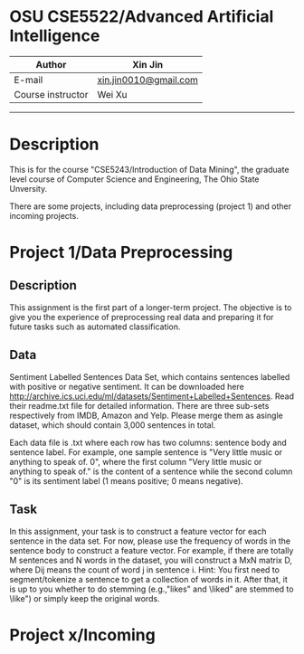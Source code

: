 OSU CSE5522/Advanced Artificial Intelligence
===========================
|Author|Xin Jin|
|---|---
|E-mail|xin.jin0010@gmail.com
|Course instructor|Wei Xu

****
# Description
This is for the course "CSE5243/Introduction of Data Mining", the graduate level course of Computer Science and Engineering, The Ohio State Unversity.

There are some projects, including data preprocessing (project 1) and other incoming projects.

# Project 1/Data Preprocessing

## Description

This assignment is the first part of a longer-term project. The objective is to give you the experience of preprocessing real data and preparing it for future tasks such as automated classification.

## Data
Sentiment Labelled Sentences Data Set, which contains sentences labelled with positive or negative sentiment. It can be downloaded here http://archive.ics.uci.edu/ml/datasets/Sentiment+Labelled+Sentences.
Read their readme.txt file for detailed information. There are three sub-sets respectively from IMDB, Amazon and Yelp. Please merge them as asingle dataset, which should contain 3,000 sentences in total.

Each data file is .txt where each row has two columns: sentence body and sentence label. For example, one sample sentence is "Very little music or anything to speak of. 0", where the first column
"Very little music or anything to speak of." is the content of a sentence while the second column "0" is its sentiment label (1 means positive; 0 means negative).


## Task
In this assignment, your task is to construct a feature vector for each sentence in the data set. For now, please use the frequency of words in the sentence body to construct a feature vector. For example, if there are totally M sentences and N words in the dataset, you will construct a
MxN matrix D, where Dij means the count of word j in sentence i. Hint: You first need to segment/tokenize a sentence to get a collection of words in it. After that, it is up to you whether to do stemming (e.g.,"likes" and \liked" are stemmed to \like") or simply keep the original words.

# Project x/Incoming
